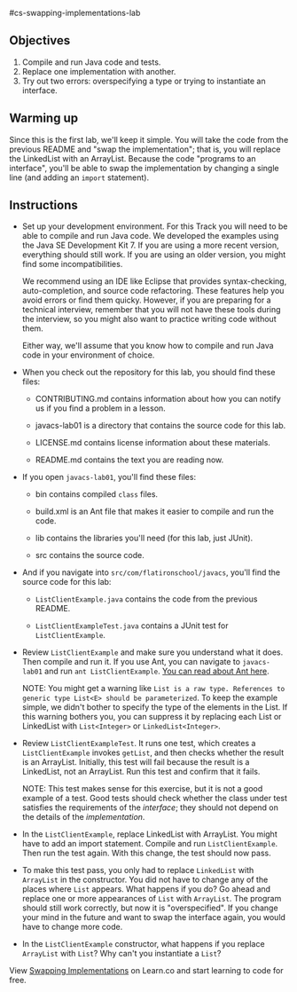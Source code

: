 #cs-swapping-implementations-lab

## Objectives

1.  Compile and run Java code and tests.
2.  Replace one implementation with another.
3.  Try out two errors: overspecifying a type or trying to instantiate an interface.


## Warming up

Since this is the first lab, we'll keep it simple.  You will take the code from the previous README and "swap the implementation"; that is, you will replace the LinkedList with an ArrayList.  Because the code "programs to an interface", you'll be able to swap the implementation by changing a single line (and adding an `import` statement).


## Instructions


*   Set up your development environment.  For this Track you will need to be able to compile and run Java code.  We developed the examples using the Java SE Development Kit 7. If you are using a more recent version, everything should still work.  If you are using an older version, you might find some incompatibilities.

    We recommend using an IDE like Eclipse that provides syntax-checking, auto-completion, and source code refactoring.  These features help you avoid errors or find them quicky.  However, if you are preparing for a technical interview, remember that you will not have these tools during the interview, so you might also want to practice writing code without them.

    Either way, we'll assume that you know how to compile and run Java code in your environment of choice.
    
*   When you check out the repository for this lab, you should find these files:

    *  CONTRIBUTING.md contains information about how you can notify us if you find a problem in a lesson.
    
    *  javacs-lab01 is a directory that contains the source code for this lab.
    
    *  LICENSE.md contains license information about these materials.
    
    *  README.md contains the text you are reading now.
    
*   If you open `javacs-lab01`, you'll find these files:

    *  bin contains compiled `class` files.  
    
    *  build.xml is an Ant file that makes it easier to compile and run the code.
    
    *  lib contains the libraries you'll need (for this lab, just JUnit).
    
    *  src contains the source code.
    
*   And if you navigate into `src/com/flatironschool/javacs`, you'll find the source code for this lab:

    *  `ListClientExample.java` contains the code from the previous README.

    *  `ListClientExampleTest.java` contains a JUnit test for `ListClientExample`. 

*   Review `ListClientExample` and make sure you understand what it does.  Then compile and run it.  If you use Ant, you can navigate to `javacs-lab01` and run `ant ListClientExample`.  [You can read about Ant here](https://ant.apache.org/manual/tutorial-HelloWorldWithAnt.html).

    NOTE: You might get a warning like `List is a raw type. References to generic type List<E> should be parameterized`.  To keep the example simple, we didn't bother to specify the type of the elements in the List.  If this warning bothers you, you can suppress it by replacing each List or LinkedList with `List<Integer>` or `LinkedList<Integer>`.


*   Review `ListClientExampleTest`.  It runs one test, which creates a `ListClientExample` invokes `getList`, and then checks whether the result is an ArrayList.  Initially, this test will fail because the result is a LinkedList, not an ArrayList.  Run this test and confirm that it fails.

    NOTE: This test makes sense for this exercise, but it is not a good example of a test.  Good tests should check whether the class under test satisfies the requirements of the *interface*; they should not depend on the details of the *implementation*.


*   In the `ListClientExample`, replace LinkedList with ArrayList.  You might have to add an import statement.  Compile and run `ListClientExample`.  Then run the test again.  With this change, the test should now pass.


*   To make this test pass, you only had to replace `LinkedList` with `ArrayList` in the constructor.  You did not have to change any of the places where `List` appears.  What happens if you do?  Go ahead and replace one or more appearances of `List` with `ArrayList`.  The program should still work correctly, but now it is "overspecified".  If you change your mind in the future and want to swap the interface again, you would have to change more code.


*  In the `ListClientExample` constructor, what happens if you replace `ArrayList` with `List`?  Why can't you instantiate a `List`?


<p data-visibility='hidden'>View <a href='https://learn.co/lessons/cs-swapping-implementations-lab'>Swapping Implementations</a> on Learn.co and start learning to code for free.</p>
